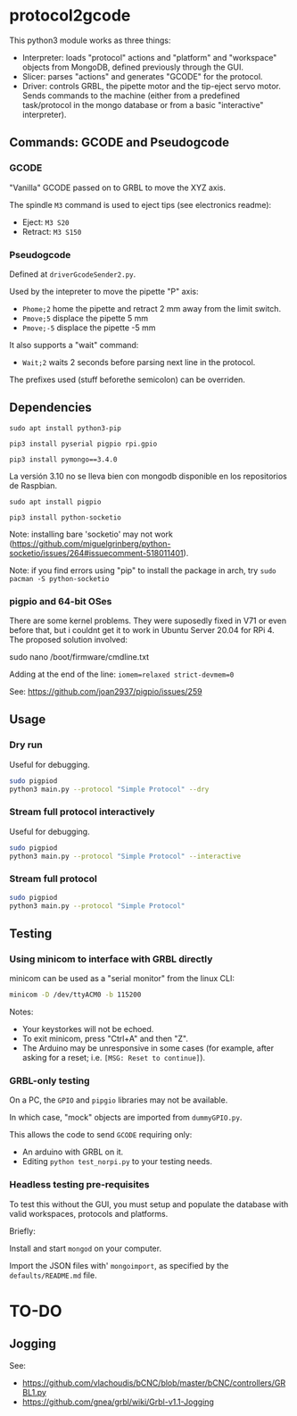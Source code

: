 # protocol2gcode

This python3 module works as three things:

* Interpreter: loads "protocol" actions and "platform" and "workspace" objects from MongoDB, defined previously through the GUI.
* Slicer: parses "actions" and generates "GCODE" for the protocol.
* Driver: controls GRBL, the pipette motor and the tip-eject servo motor. Sends commands to the machine (either from a predefined task/protocol in the mongo database or from a basic "interactive" interpreter).

## Commands: GCODE and Pseudogcode

### GCODE

"Vanilla" GCODE passed on to GRBL to move the XYZ axis.

The spindle `M3` command is used to eject tips (see electronics readme):

  * Eject: `M3 S20`
  * Retract: `M3 S150`

### Pseudogcode

Defined at `driverGcodeSender2.py`.

Used by the intepreter to move the pipette "P" axis:

  * `Phome;2` home the pipette and retract 2 mm away from the limit switch.
  * `Pmove;5` displace the pipette 5 mm
  * `Pmove;-5` displace the pipette -5 mm

It also supports a "wait" command:

  * `Wait;2` waits 2 seconds before parsing next line in the protocol.

The prefixes used (stuff beforethe semicolon) can be overriden.

## Dependencies

`sudo apt install python3-pip`

`pip3 install pyserial pigpio rpi.gpio`

`pip3 install pymongo==3.4.0`

La versión 3.10 no se lleva bien con mongodb disponible en los repositorios de Raspbian.

`sudo apt install pigpio`

`pip3 install python-socketio`

Note: installing bare 'socketio' may not work (https://github.com/miguelgrinberg/python-socketio/issues/264#issuecomment-518011401).

Note: if you find errors using "pip" to install the package in arch, try `sudo pacman -S python-socketio`

### pigpio and 64-bit OSes

There are some kernel problems. They were suposedly fixed in V71 or even before that, but i couldnt get it to work in Ubuntu Server 20.04 for RPi 4. The proposed solution involved:

  sudo nano /boot/firmware/cmdline.txt

Adding at the end of the line: `iomem=relaxed strict-devmem=0`

See: https://github.com/joan2937/pigpio/issues/259

## Usage

### Dry run

Useful for debugging.

```bash
sudo pigpiod
python3 main.py --protocol "Simple Protocol" --dry
```

### Stream full protocol interactively

Useful for debugging.

```bash
sudo pigpiod
python3 main.py --protocol "Simple Protocol" --interactive
```

### Stream full protocol

```bash
sudo pigpiod
python3 main.py --protocol "Simple Protocol"
```

## Testing

### Using minicom to interface with GRBL directly

minicom can be used as a "serial monitor" from the linux CLI:

```bash
minicom -D /dev/ttyACM0 -b 115200
```

Notes:

* Your keystorkes will not be echoed.
* To exit minicom, press "Ctrl+A" and then "Z".
* The Arduino may be unresponsive in some cases (for example, after asking for a reset; i.e. `[MSG: Reset to continue]`).

### GRBL-only testing

On a PC, the `GPIO` and `pipgio` libraries may not be available.

In which case, "mock" objects are imported from `dummyGPIO.py`.

This allows the code to send `GCODE` requiring only:

* An arduino with GRBL on it.
* Editing `python test_norpi.py` to your testing needs.

### Headless testing pre-requisites

To test this without the GUI, you must setup and populate the database with valid workspaces, protocols and platforms.

Briefly:

Install and start `mongod` on your computer.

Import the JSON files with' `mongoimport`, as specified by the `defaults/README.md` file.

# TO-DO

## Jogging

See:

  * https://github.com/vlachoudis/bCNC/blob/master/bCNC/controllers/GRBL1.py
  * https://github.com/gnea/grbl/wiki/Grbl-v1.1-Jogging

